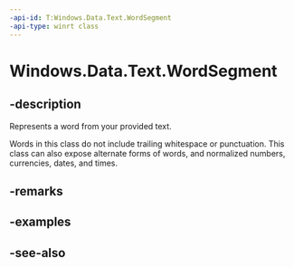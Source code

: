----api-id: T:Windows.Data.Text.WordSegment
-api-type: winrt class
---<!-- Class syntax.public class WordSegment : Windows.Data.Text.IWordSegment--># Windows.Data.Text.WordSegment## -descriptionRepresents a word from your provided text.Words in this class do not include trailing whitespace or punctuation. This class can also expose alternate forms of words, and normalized numbers, currencies, dates, and times.## -remarks## -examples## -see-also